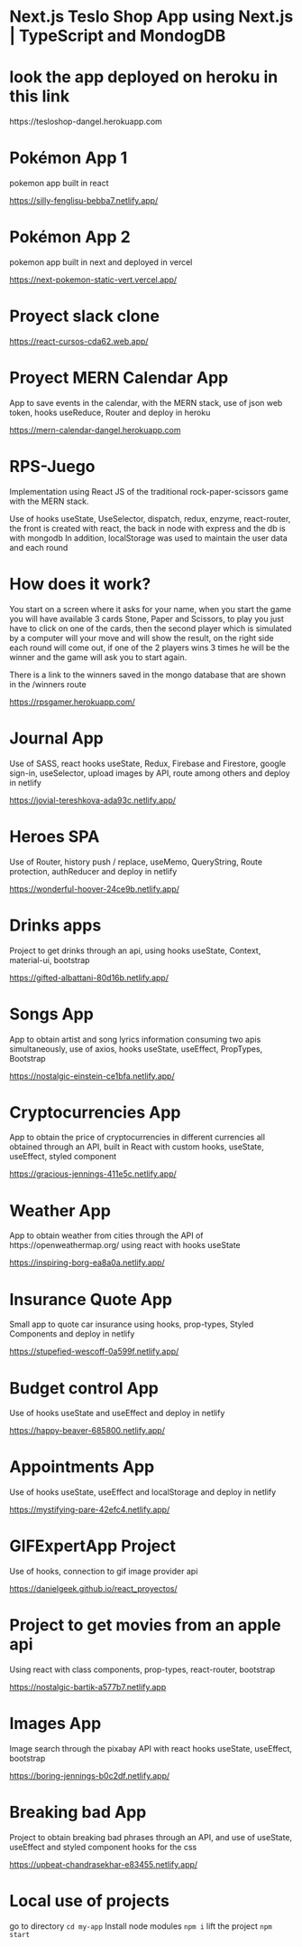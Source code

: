 # Next.js Teslo Shop App using Next.js | TypeScript and MondogDB
# look the app deployed on heroku in this link
<p>https://tesloshop-dangel.herokuapp.com</p>

# Pokémon App 1
<p>pokemon app built in react</p>

https://silly-fenglisu-bebba7.netlify.app/

# Pokémon App 2

<p>pokemon app built in next and deployed in vercel</p>

https://next-pokemon-static-vert.vercel.app/
# Proyect slack clone
https://react-cursos-cda62.web.app/

# Proyect MERN Calendar App

<p>App to save events in the calendar, with the MERN stack, use of json web token, hooks useReduce, Router and deploy in heroku </p>

https://mern-calendar-dangel.herokuapp.com

# RPS-Juego

<p>Implementation using React JS of the traditional rock-paper-scissors game with the MERN stack.</p>

<p>Use of hooks useState, UseSelector, dispatch, redux, enzyme, react-router, the front is created with react, the back in node with express and the db is with mongodb
In addition, localStorage was used to maintain the user data and each round<p>

# How does it work?

<p>You start on a screen where it asks for your name, when you start the game you will have available 3 cards Stone, Paper and Scissors, to play you just have to click on one of the cards, then the second player which is simulated by a computer will your move and will show the result, on the right side each round will come out, if one of the 2 players wins 3 times he will be the winner and the game will ask you to start again.</p>

<p>There is a link to the winners saved in the mongo database that are shown in the /winners route</p>

https://rpsgamer.herokuapp.com/

# Journal App <br>

<p>Use of SASS, react hooks useState, Redux, Firebase and Firestore, google sign-in, useSelector, upload images by API, route among others and deploy in netlify </p>

https://jovial-tereshkova-ada93c.netlify.app/

# Heroes SPA <br>

<p>Use of Router, history push / replace, useMemo, QueryString, Route protection, authReducer and deploy in netlify </p>

https://wonderful-hoover-24ce9b.netlify.app/

# Drinks apps

<p>Project to get drinks through an api, using hooks useState, Context, material-ui, bootstrap</p>

https://gifted-albattani-80d16b.netlify.app/

# Songs App

<p>App to obtain artist and song lyrics information consuming two apis simultaneously, use of axios, hooks useState, useEffect, PropTypes, Bootstrap </p>

https://nostalgic-einstein-ce1bfa.netlify.app/

# Cryptocurrencies App

<p>App to obtain the price of cryptocurrencies in different currencies all obtained through an API, built in React with custom hooks, useState, useEffect, styled component

https://gracious-jennings-411e5c.netlify.app/

# Weather App

<p>App to obtain weather from cities through the API of https://openweathermap.org/ using react with hooks useState</p>

https://inspiring-borg-ea8a0a.netlify.app/

# Insurance Quote App <br>

<p>Small app to quote car insurance using hooks, prop-types, Styled Components and deploy in netlify </p>

https://stupefied-wescoff-0a599f.netlify.app/

# Budget control App <br>

<p>Use of hooks useState and useEffect and deploy in netlify</p>

https://happy-beaver-685800.netlify.app/

# Appointments App <br>

<p>Use of hooks useState, useEffect and localStorage and deploy in netlify</p>

https://mystifying-pare-42efc4.netlify.app/

# GIFExpertApp Project <br>

<p>Use of hooks, connection to gif image provider api</p>

https://danielgeek.github.io/react_proyectos/

# Project to get movies from an apple api

<p>Using react with class components, prop-types, react-router, bootstrap</p>

https://nostalgic-bartik-a577b7.netlify.app

# Images App

<p>Image search through the pixabay API with react hooks useState, useEffect, bootstrap</p>

https://boring-jennings-b0c2df.netlify.app/

# Breaking bad App

<p>Project to obtain breaking bad phrases through an API, and use of useState, useEffect and styled component hooks for the css</p>

https://upbeat-chandrasekhar-e83455.netlify.app/

# Local use of projects

go to directory
`cd my-app`
Install node modules
`npm i`
lift the project
`npm start`
